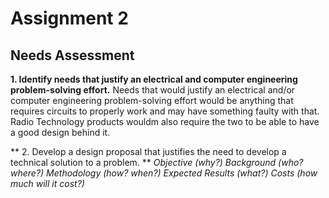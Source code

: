 # Assignment 2
## Needs Assessment

**1. Identify needs that justify an electrical and computer engineering problem-solving effort.**
Needs that would justify an electrical and/or computer engineering problem-solving effort would be anything that requires circuits to properly work and may have something faulty with that. Radio Technology products wouldm also require the two to be able to have a good design behind it. 

** 2. Develop a design proposal that justifies the need to develop a technical solution to a problem. **
_Objective (why?)
Background (who? where?)
Methodology (how? when?)
Expected Results (what?)
Costs (how much will it cost?)_
